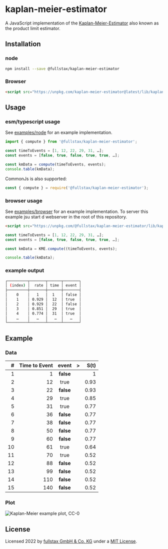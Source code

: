 # kaplan-meier-estimator

A JavaScript implementation of the [Kaplan-Meier-Estimator](https://en.wikipedia.org/wiki/Kaplan%E2%80%93Meier_estimator) also known as the product limit estimator.

## Installation

### node

```sh
npm install --save @fullstax/kaplan-meier-estimator
```

### Browser

```html
<script src="https://unpkg.com/kaplan-meier-estimator@latest/lib/kaplan-meier-estimator.umd.js">
```

## Usage

### esm/typescript usage

See [examples/node](./examples/node/) for an example implementation.

```ts
import { compute } from '@fullstax/kaplan-meier-estimator';

const timeToEvents = [1, 12, 22, 29, 31, …];
const events = [false, true, false, true, true, …];

const kmData = compute(timeToEvents, events);
console.table(kmData);
```

CommonJs is also supported:

```js
const { compute } = require('@fullstax/kaplan-meier-estimator');
```

### browser usage

See [examples/browser](./examples/browser/) for an example implementation. To server this example jsu start d webserver in the root of this repository.

```html
<script src="https://unpkg.com/@fullstax/kaplan-meier-estimator/lib/kaplan-meier-estimator.umd.js">
```

```javascript
const timeToEvents = [1, 12, 22, 29, 31, …];
const events = [false, true, false, true, true, …];

const kmData = KME.compute((timeToEvents, events);

console.table(kmData);
```

### example output

```sh
┌─────────┬───────┬──────┬───────┐
│ (index) │  rate │ time │ event │
├─────────┼───────┼──────┼───────┤
│    0    │   1   │  1   │ false │
│    1    │ 0.929 │  12  │ true  │
│    2    │ 0.929 │  22  │ false │
│    3    │ 0.851 │  29  │ true  │
│    4    │ 0.774 │  31  │ true  │
│    …    │   …   │   …  │   …   │
└─────────┴───────┴──────┴───────┘
```

## Example

### Data

|   # | Time to Event |   event   | >   | S(t) |
| --: | ------------: | :-------: | --- | ---: |
|   1 |             1 | **false** |     |    1 |
|   2 |            12 |   true    |     | 0.93 |
|   3 |            22 | **false** |     | 0.93 |
|   4 |            29 |   true    |     | 0.85 |
|   5 |            31 |   true    |     | 0.77 |
|   6 |            36 | **false** |     | 0.77 |
|   7 |            38 | **false** |     | 0.77 |
|   8 |            50 | **false** |     | 0.77 |
|   9 |            60 | **false** |     | 0.77 |
|  10 |            61 |   true    |     | 0.64 |
|  11 |            70 |   true    |     | 0.52 |
|  12 |            88 | **false** |     | 0.52 |
|  13 |            99 | **false** |     | 0.52 |
|  14 |           110 | **false** |     | 0.52 |
|  15 |           140 | **false** |     | 0.52 |

### Plot

![Kaplan-Meier example plot, CC-0](https://upload.wikimedia.org/wikipedia/commons/f/f9/Kaplan-Meier-sample-plot.svg)

## License

Licensed 2022 by [fullstax GmbH & Co. KG](https://www.fullstax.de) under a [MIT License](./LICENSE).
